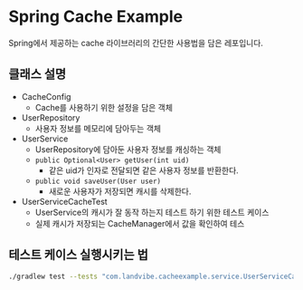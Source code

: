 # Spring Cache Example
Spring에서 제공하는 cache 라이브러리의 간단한 사용법을 담은 레포입니다.

## 클래스 설명
* CacheConfig
  * Cache를 사용하기 위한 설정을 담은 객체
* UserRepository
  * 사용자 정보를 메모리에 담아두는 객체
* UserService
  * UserRepository에 담아둔 사용자 정보를 캐싱하는 객체
  * `public Optional<User> getUser(int uid)`
    * 같은 uid가 인자로 전달되면 같은 사용자 정보를 반환한다.
  * `public void saveUser(User user)`
    * 새로운 사용자가 저장되면 캐시를 삭제한다.
* UserServiceCacheTest
  * UserService의 캐시가 잘 동작 하는지 테스트 하기 위한 테스트 케이스
  * 실제 캐시가 저장되는 CacheManager에서 값을 확인하여 테스

## 테스트 케이스 실행시키는 법
```bash
./gradlew test --tests "com.landvibe.cacheexample.service.UserServiceCacheTest"
```
